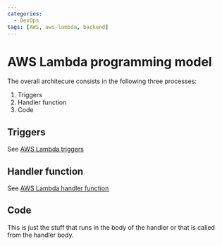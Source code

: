 ```yaml
---
categories:
  - DevOps
tags: [AWS, aws-lambda, backend]
---
```


# AWS Lambda programming model

The overall architecure consists in the following three processes:

1. Triggers
2. Handler function
3. Code

## Triggers

See [AWS Lambda triggers](/DevOps/AWS/AWS_Lambda/Lambda_triggers.md)

## Handler function

See [AWS Lambda handler function](/DevOps/AWS/AWS_Lambda/Lambda_handler_function.md)

## Code

This is just the stuff that runs in the body of the handler or that is called from the handler body.
